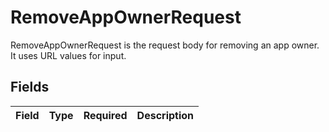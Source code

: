 # RemoveAppOwnerRequest

 RemoveAppOwnerRequest is the request body for removing an app owner. It uses URL values for input.



## Fields

| Field       | Type        | Required    | Description |
| ----------- | ----------- | ----------- | ----------- |